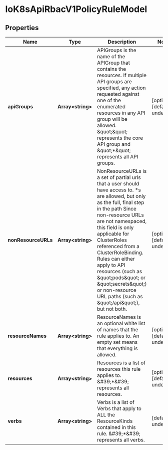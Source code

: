 # IoK8sApiRbacV1PolicyRuleModel

## Properties

Name | Type | Description | Notes
------------ | ------------- | ------------- | -------------
**apiGroups** | **Array&lt;string&gt;** | APIGroups is the name of the APIGroup that contains the resources.  If multiple API groups are specified, any action requested against one of the enumerated resources in any API group will be allowed. \&quot;\&quot; represents the core API group and \&quot;*\&quot; represents all API groups. | [optional] [default to undefined]
**nonResourceURLs** | **Array&lt;string&gt;** | NonResourceURLs is a set of partial urls that a user should have access to.  *s are allowed, but only as the full, final step in the path Since non-resource URLs are not namespaced, this field is only applicable for ClusterRoles referenced from a ClusterRoleBinding. Rules can either apply to API resources (such as \&quot;pods\&quot; or \&quot;secrets\&quot;) or non-resource URL paths (such as \&quot;/api\&quot;),  but not both. | [optional] [default to undefined]
**resourceNames** | **Array&lt;string&gt;** | ResourceNames is an optional white list of names that the rule applies to.  An empty set means that everything is allowed. | [optional] [default to undefined]
**resources** | **Array&lt;string&gt;** | Resources is a list of resources this rule applies to. \&#39;*\&#39; represents all resources. | [optional] [default to undefined]
**verbs** | **Array&lt;string&gt;** | Verbs is a list of Verbs that apply to ALL the ResourceKinds contained in this rule. \&#39;*\&#39; represents all verbs. | [default to undefined]


